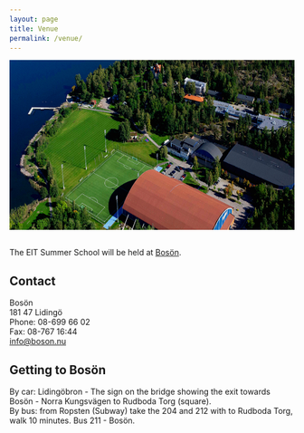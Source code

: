 ```yaml
---
layout: page
title: Venue
permalink: /venue/
---
```

<center><img src="/images/boson.jpg" width="1000" height="300" align="center"></center>
<br>

The EIT Summer School will be held at <a href="https://boson.nu/">Bosön</a>.

## **Contact**
Bosön<br>
181 47 Lidingö<br>
Phone: 08-699 66 02<br>
Fax: 08-767 16:44<br>
info@boson.nu<br>

## **Getting to Bosön**
By car: Lidingöbron - The sign on the bridge showing the exit towards Bosön - Norra Kungsvägen to Rudboda Torg (square).<br>
By bus: from Ropsten (Subway) take the 204 and 212 with to Rudboda Torg, walk 10 minutes. Bus 211 - Bosön.<br>
<br>

